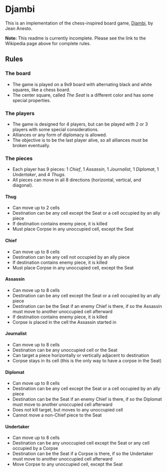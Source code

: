 # Djambi
This is an implementation of the chess-inspired board game, [Djambi][1], by Jean Anesto.

__Note:__ This readme is currently incomplete.  Please see the link to the Wikipedia page above for complete rules.

## Rules

### The board
- The game is played on a 9x9 board with alternating black and white squares, like a chess board.
- The center square, called _The Seat_ is a different color and has some special properties.

### The players
- The game is designed for 4 players, but can be played with 2 or 3 players with some special considerations.
- Alliances or any form of diplomacy is allowed.
- The objective is to be the last player alive, so all alliances must be broken eventually.

### The pieces
- Each player has 9 pieces: 1 _Chief_, 1 _Assassin_, 1 _Journalist_, 1 _Diplomat_, 1 _Undertaker_, and 4 _Thugs_. 
- All pieces can move in all 8 directions (horizontal, vertical, and diagonal).

#### Thug
- Can move up to 2 cells
- Destination can be any cell except the Seat or a cell occupied by an ally piece
- If destination contains enemy piece, it is killed
- Must place Corpse in any unoccupied cell, except the Seat
	
#### Chief
- Can move up to 8 cells
- Destination can be any cell not occupied by an ally piece
- If destination contains enemy piece, it is killed
- Must place Corpse in any unoccupied cell, except the Seat

#### Assassin
- Can move up to 8 cells
- Destination can be any cell except the Seat or a cell occupied by an ally piece
- Destination can be the Seat if an enemy Chief is there, if so the Assassin must move to another unoccupied cell afterward
- If destination contains enemy piece, it is killed
- Corpse is placed in the cell the Assassin started in

#### Journalist
- Can move up to 8 cells
- Destination can be any unoccupied cell or the Seat
- Can target a piece horizontally or vertically adjacent to destination
- Corpse stays in its cell (this is the only way to have a corpse in the Seat)

#### Diplomat
- Can move up to 8 cells
- Destination can be any cell except the Seat or a cell occupied by an ally piece
- Destination can be the Seat if an enemy Chief is there, if so the Diplomat must move to another unoccupied cell afterward
- Does not kill target, but moves to any unoccupied cell
- Cannot move a non-Chief piece to the Seat

#### Undertaker
- Can move up to 8 cells
- Destination can be any unoccupied cell except the Seat or any cell occupied by a Corpse
- Destination can be the Seat if a Corpse is there, if so the Undertaker must move to another unoccupied cell afterward	
- Move Corpse to any unoccupied cell, except the Seat

 [1]: https://en.wikipedia.org/wiki/Djambi
